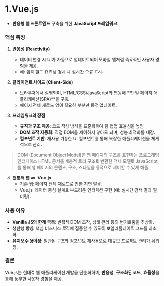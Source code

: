 # 1.Vue.js  
- **반응형 웹 프론트엔드** 구축을 위한 **JavaScript 프레임워크**.

### 핵심 특징
1. **반응성 (Reactivity)**
    - 데이터 변경 시 UI가 자동으로 업데이트되어 모바일 앱처럼 즉각적인 사용자 경험을 제공.
    - 예: 입력 필드 유효성 검사 시 실시간 오류 표시.

2. **클라이언트 사이드 (Client-Side)**
    - 브라우저에서 실행되며, HTML/CSS/JavaScript와 연동해 **단일 페이지 애플리케이션(SPA)**을 구축.
    - 페이지 전체 재로드 없이 필요한 부분만 동적 업데이트.

3. **프레임워크의 장점**
    - **규칙과 구조 제공**: 코드 작성 방식을 표준화하여 팀 협업 효율성을 높임
    - **DOM 조작 자동화**: 직접 DOM을 제어하지 않아도 되며, 성능 최적화를 내장.
    - **컴포넌트 기반**: 재사용 가능한 UI 컴포넌트를 통해 복잡한 애플리케이션을 체계적으로 관리.
> DOM (Document Object Model)은 웹 페이지의 구조를 표현하는 프로그래밍 인터페이스
>  HTML 문서를 계층적 트리 구조로 변환한 객체 모델로 JavaScript를 통해 웹 페이지의 콘텐츠, 구조, 스타일을 동적으로 제어할 수 있게 해줌.

4. **전통적 웹 vs. Vue.js**
    - 기존 웹: 페이지 전체 재로드로 인한 지연 발생.
    - Vue.js: 데이터 중심 설계로 부드러운 인터랙션 구현 (예: 실시간 검색 결과 필터링).

### 사용 이유
- **Vanilla JS의 한계 극복**: 반복적 DOM 조작, 상태 관리 등의 번거로움을 추상화.
- **생산성 향상**: 핵심 비즈니스 로직에 집중할 수 있도록 보일러플레이트 코드를 최소화.
- **유지보수 용이성**: 일관된 구조와 컴포넌트 재사용으로 대규모 프로젝트 관리가 쉬워짐.

### 결론
Vue.js는 현대적 웹 애플리케이션 개발을 단순화하며, **반응성**, **구조화된 코드**, **효율성**을 통해 풍부한 사용자 경험을 제공.
